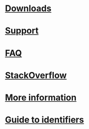 # [Downloads](../resources-tools-downloads.md)
# [Support](../resources-support.md)
# [FAQ](../resources-bot-framework-faq.md)
# [StackOverflow](http://stackoverflow.com/questions/tagged/botframework)
# [More information](../resources-design-develop-contributions.md)
# [Guide to identifiers](../resources-identifiers-guide.md)
<!--## [Tools](~/resources/tools.md)-->